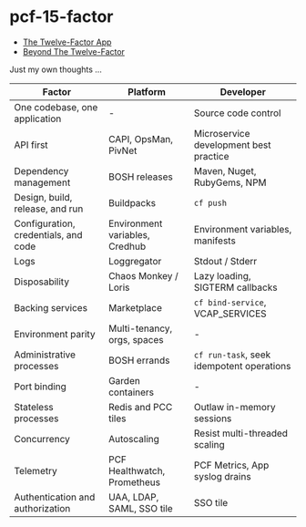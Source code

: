 # pcf-15-factor

- [The Twelve-Factor App](https://12factor.net/)
- [Beyond The Twelve-Factor](https://www.oreilly.com/library/view/beyond-the-twelve-factor/9781492042631/)

Just my own thoughts ...

| Factor                               | Platform                       | Developer                                 |
|--------------------------------------|--------------------------------|-------------------------------------------|
| One codebase, one application        | -                              | Source code control                       |
| API first                            | CAPI, OpsMan, PivNet           | Microservice development best practice    |
| Dependency management                | BOSH releases                  | Maven, Nuget, RubyGems, NPM               | 
| Design, build, release, and run      | Buildpacks                     | `cf push`                                 |
| Configuration, credentials, and code | Environment variables, Credhub | Environment variables, manifests          |
| Logs                                 | Loggregator                    | Stdout / Stderr                           |
| Disposability                        | Chaos Monkey / Loris           | Lazy loading, SIGTERM callbacks           |
| Backing services                     | Marketplace                    | `cf bind-service`, VCAP_SERVICES          |
| Environment parity                   | Multi-tenancy, orgs, spaces    | -                                         |
| Administrative processes             | BOSH errands                   | `cf run-task`, seek idempotent operations |
| Port binding                         | Garden containers              | -                                         |
| Stateless processes                  | Redis and PCC tiles            | Outlaw in-memory sessions                 |
| Concurrency                          | Autoscaling                    | Resist multi-threaded scaling             |
| Telemetry                            | PCF Healthwatch, Prometheus    | PCF Metrics, App syslog drains            |
| Authentication and authorization     | UAA, LDAP, SAML, SSO tile      | SSO tile                                  |
